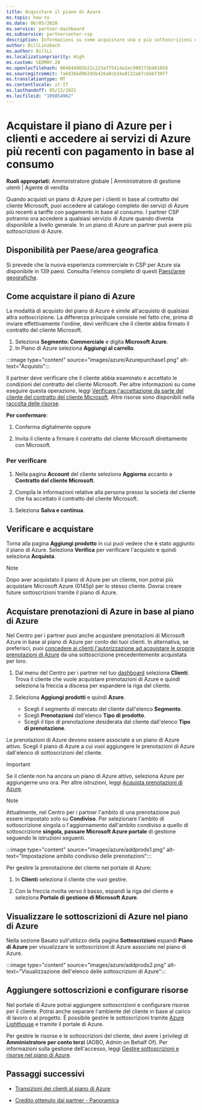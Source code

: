 ```yaml
---
title: Acquistare il piano di Azure
ms.topic: how-to
ms.date: 06/05/2020
ms.service: partner-dashboard
ms.subservice: partnercenter-csp
description: Informazioni su come acquistare una o più sottoscrizioni e prenotazioni di Azure, configurare le risorse e visualizzare o aggiungere sottoscrizioni usando il piano di Azure.
author: BillLinzbach
ms.author: BillLi
ms.localizationpriority: High
ms.custom: SEOMAY.20
ms.openlocfilehash: 004044902b21c223af75414a1ec999173b481058
ms.sourcegitcommit: 7a6836bd962d5b426a8cb34a9132a87cbbbf39f7
ms.translationtype: MT
ms.contentlocale: it-IT
ms.lasthandoff: 05/13/2021
ms.locfileid: "109854962"
---
```

# <a name="purchase-the-azure-plan-for-customers--access-the-latest-azure-services-at-pay-as-you-go-rates"></a>Acquistare il piano di Azure per i clienti e accedere ai servizi di Azure più recenti con pagamento in base al consumo

**Ruoli appropriati:** Amministratore globale | Amministratore di gestione utenti | Agente di vendita

Quando acquisti un piano di Azure per i clienti in base al contratto del cliente Microsoft, puoi accedere al catalogo completo dei servizi di Azure più recenti a tariffe con pagamento in base al consumo. I partner CSP potranno ora accedere a qualsiasi servizio di Azure quando diventa disponibile a livello generale. In un piano di Azure un partner può avere più sottoscrizioni di Azure. 

## <a name="countryregion-availability"></a>Disponibilità per Paese/area geografica

Si prevede che la nuova esperienza commerciale in CSP per Azure sia disponibile in 139 paesi. Consulta l'elenco completo di questi [Paesi/aree geografiche](https://query.prod.cms.rt.microsoft.com/cms/api/am/binary/RE3QN0x). 

## <a name="how-to-purchase-azure-plan"></a>Come acquistare il piano di Azure

La modalità di acquisto del piano di Azure è simile all'acquisto di qualsiasi altra sottoscrizione. La differenza principale consiste nel fatto che, prima di inviare effettivamente l'ordine, devi verificare che il cliente abbia firmato il contratto del cliente Microsoft.

1. Seleziona **Segmento: Commerciale** e digita **Microsoft Azure**. 
2. In Piano di Azure seleziona **Aggiungi al carrello**.

:::image type="content" source="images/azure/Azurepurchase1.png" alt-text="Acquisto":::

Il partner deve verificare che il cliente abbia esaminato e accettato le condizioni del contratto del cliente Microsoft. Per altre informazioni su come eseguire questa operazione, leggi [Verificare l'accettazione da parte del cliente del contratto del cliente Microsoft](confirm-customer-agreement.md). Altre risorse sono disponibili nella [raccolta delle risorse](https://partner.microsoft.com/resources/collection/Microsoft-Customer-Agreement-in-the-CSP-program#/).

**Per confermare**: 

1. Conferma digitalmente oppure

2. Invita il cliente a firmare il contratto del cliente Microsoft direttamente con Microsoft. 

### <a name="to-confirm"></a>Per verificare 

1. Nella pagina **Account** del cliente seleziona **Aggiorna** accanto a **Contratto del cliente Microsoft**.  

2. Compila le informazioni relative alla persona presso la società del cliente che ha accettato il contratto del cliente Microsoft.

3. Seleziona **Salva e continua**.  

## <a name="review-and-buy"></a>Verificare e acquistare

Torna alla pagina **Aggiungi prodotto**  in cui puoi vedere che è stato aggiunto il piano di Azure. Seleziona **Verifica** per verificare l'acquisto e quindi seleziona **Acquista**. 

>[!Note]
>Dopo aver acquistato il piano di Azure per un cliente, non potrai più acquistare Microsoft Azure (0145p) per lo stesso cliente. Dovrai creare future sottoscrizioni tramite il piano di Azure.

## <a name="purchase-azure-reservations-under-the-azure-plan"></a>Acquistare prenotazioni di Azure in base al piano di Azure 
  
Nel Centro per i partner puoi anche acquistare prenotazioni di Microsoft Azure in base al piano di Azure per conto dei tuoi clienti. In alternativa, se preferisci, puoi [concedere ai clienti l'autorizzazione ad acquistare le proprie prenotazioni di Azure](give-customers-permission.md) da una sottoscrizione precedentemente acquistata per loro.

1. Dal menu del Centro per i partner nel tuo [dashboard](https://partner.microsoft.com/dashboard/) seleziona **Clienti**. Trova il cliente che vuole acquistare prenotazioni di Azure e quindi seleziona la freccia a discesa per espandere la riga del cliente.

2. Seleziona **Aggiungi prodotti** e quindi **Azure**. 

   - Scegli il segmento di mercato del cliente dall'elenco **Segmento**.
   - Scegli **Prenotazioni** dall'elenco **Tipo di prodotto**.
   - Scegli il tipo di prenotazione desiderata dal cliente dall'elenco **Tipo di prenotazione**.

Le prenotazioni di Azure devono essere associate a un piano di Azure attivo. Scegli il piano di Azure a cui vuoi aggiungere le prenotazioni di Azure dall'elenco di sottoscrizioni del cliente. 

>[!Important] 
>Se il cliente non ha ancora un piano di Azure attivo, seleziona Azure per aggiungerne uno ora. Per altre istruzioni, leggi [Acquista prenotazioni di Azure](azure-reservations-buying.md#purchase-azure-reservations).

>[!Note]
>Attualmente, nel Centro per i partner l'ambito di una prenotazione può essere impostato solo su **Condiviso**. Per selezionare l'ambito di sottoscrizione singola o l'aggiornamento dall'ambito condiviso a quello di sottoscrizione **singola, passare Microsoft Azure portale** di gestione seguendo le istruzioni seguenti. 

:::image type="content" source="images/azure/addprods1.png" alt-text="Impostazione ambito condiviso delle prenotazioni":::

Per gestire la prenotazione del cliente nel portale di Azure: 

1. In **Clienti** seleziona il cliente che vuoi gestire. 

2. Con la freccia rivolta verso il basso, espandi la riga del cliente e seleziona **Portale di gestione di Microsoft Azure**.  
 
## <a name="view-azure-subscriptions-under-the-azure-plan"></a>Visualizzare le sottoscrizioni di Azure nel piano di Azure

Nella sezione Basato sull'utilizzo della pagina **Sottoscrizioni** espandi **Piano di Azure** per visualizzare le sottoscrizioni di Azure associate nel piano di Azure.

:::image type="content" source="images/azure/addprods2.png" alt-text="Visualizzazione dell'elenco delle sottoscrizioni di Azure"::: 


## <a name="add-subscriptions-and-configure-resources"></a>Aggiungere sottoscrizioni e configurare risorse

Nel portale di Azure potrai aggiungere sottoscrizioni e configurare risorse per il cliente. Potrai anche separare l'ambiente del cliente in base al carico di lavoro o al progetto. È possibile gestire le sottoscrizioni tramite [Azure Lighthouse](https://azure.microsoft.com/services/azure-lighthouse/) e tramite il portale di Azure. 

Per gestire le risorse e le sottoscrizioni del cliente, devi avere i privilegi di **Amministratore per conto terzi** (AOBO, Admin on Behalf Of). Per informazioni sulla gestione dell'accesso, leggi [Gestire sottoscrizioni e risorse nel piano di Azure](azure-plan-manage.md).

## <a name="next-steps"></a>Passaggi successivi

- [Transizioni dei clienti al piano di Azure](azure-plan-transition.md)

- [Credito ottenuto dai partner - Panoramica](partner-earned-credit.md)
